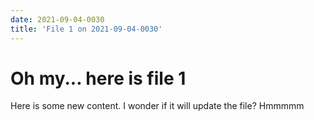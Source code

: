 ```yaml
---
date: 2021-09-04-0030
title: 'File 1 on 2021-09-04-0030'
---
```

# Oh my... here is file 1

Here is some new content. I wonder if it will update the file? Hmmmmm
